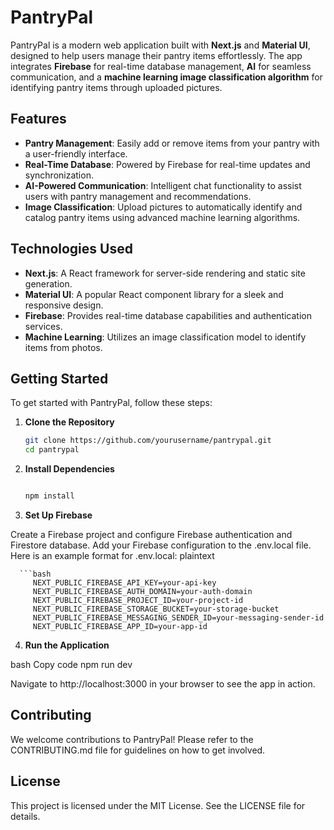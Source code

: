 # PantryPal

PantryPal is a modern web application built with **Next.js** and **Material UI**, designed to help users manage their pantry items effortlessly. The app integrates **Firebase** for real-time database management, **AI** for seamless communication, and a **machine learning image classification algorithm** for identifying pantry items through uploaded pictures.

## Features

- **Pantry Management**: Easily add or remove items from your pantry with a user-friendly interface.
- **Real-Time Database**: Powered by Firebase for real-time updates and synchronization.
- **AI-Powered Communication**: Intelligent chat functionality to assist users with pantry management and recommendations.
- **Image Classification**: Upload pictures to automatically identify and catalog pantry items using advanced machine learning algorithms.

## Technologies Used

- **Next.js**: A React framework for server-side rendering and static site generation.
- **Material UI**: A popular React component library for a sleek and responsive design.
- **Firebase**: Provides real-time database capabilities and authentication services.
- **Machine Learning**: Utilizes an image classification model to identify items from photos.

## Getting Started

To get started with PantryPal, follow these steps:

1. **Clone the Repository**
   ```bash
   git clone https://github.com/yourusername/pantrypal.git
   cd pantrypal
2. **Install Dependencies**

   ```bash
   
   npm install

3. **Set Up Firebase**

Create a Firebase project and configure Firebase authentication and Firestore database.
Add your Firebase configuration to the .env.local file. Here is an example format for .env.local:
plaintext
  

      ```bash
         NEXT_PUBLIC_FIREBASE_API_KEY=your-api-key
         NEXT_PUBLIC_FIREBASE_AUTH_DOMAIN=your-auth-domain
         NEXT_PUBLIC_FIREBASE_PROJECT_ID=your-project-id
         NEXT_PUBLIC_FIREBASE_STORAGE_BUCKET=your-storage-bucket
         NEXT_PUBLIC_FIREBASE_MESSAGING_SENDER_ID=your-messaging-sender-id
         NEXT_PUBLIC_FIREBASE_APP_ID=your-app-id

4. **Run the Application**

bash
Copy code
npm run dev

Navigate to http://localhost:3000 in your browser to see the app in action.

## Contributing
We welcome contributions to PantryPal! Please refer to the CONTRIBUTING.md file for guidelines on how to get involved.

## License
This project is licensed under the MIT License. See the LICENSE file for details.


   
